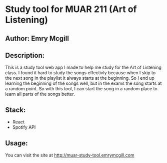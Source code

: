 # Study tool for MUAR 211 (Art of Listening)
## Author: Emry Mcgill

## Description:
This is a study tool web app I made to help me study for the Art of Listening class. I found it hard to study the songs effectivly because when I skip to the next song in the playlist it always starts at the beginning. So I end up learning the beginning of the songs well, but in the exams the song starts at a random point. So with this tool, I can start the song in a random place to learn all parts of the songs better.

## Stack: 
- React
- Spotify API

## Usage:
You can visit the site at http://muar-study-tool.emrymcgill.com
